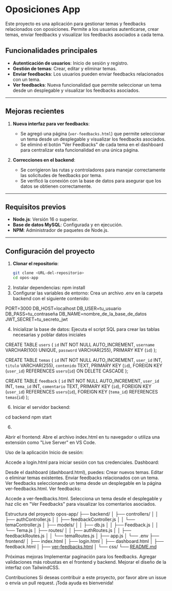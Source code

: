 # Oposiciones App

Este proyecto es una aplicación para gestionar temas y feedbacks relacionados con oposiciones. Permite a los usuarios autenticarse, crear temas, enviar feedbacks y visualizar los feedbacks asociados a cada tema.

## Funcionalidades principales

- **Autenticación de usuarios**: Inicio de sesión y registro.
- **Gestión de temas**: Crear, editar y eliminar temas.
- **Enviar feedbacks**: Los usuarios pueden enviar feedbacks relacionados con un tema.
- **Ver feedbacks**: Nueva funcionalidad que permite seleccionar un tema desde un desplegable y visualizar los feedbacks asociados.

---

## Mejoras recientes

1. **Nueva interfaz para ver feedbacks**:
   - Se agregó una página (`ver-feedbacks.html`) que permite seleccionar un tema desde un desplegable y visualizar los feedbacks asociados.
   - Se eliminó el botón "Ver Feedbacks" de cada tema en el dashboard para centralizar esta funcionalidad en una única página.

2. **Correcciones en el backend**:
   - Se corrigieron las rutas y controladores para manejar correctamente las solicitudes de feedbacks por tema.
   - Se verificó la conexión con la base de datos para asegurar que los datos se obtienen correctamente.

---

## Requisitos previos

- **Node.js**: Versión 16 o superior.
- **Base de datos MySQL**: Configurada y en ejecución.
- **NPM**: Administrador de paquetes de Node.js.

---

## Configuración del proyecto

1. **Clonar el repositorio**:
   ```bash
   git clone <URL-del-repositorio>
   cd opos-app

2. Instalar dependencias:
   npm install
3. Configurar las variables de entorno: Crea un archivo .env en la carpeta backend con el siguiente contenido:

PORT=3000
DB_HOST=localhost
DB_USER=tu_usuario
DB_PASS=tu_contraseña
DB_NAME=nombre_de_la_base_de_datos
JWT_SECRET=tu_secreto_jwt

4. Inicializar la base de datos: Ejecuta el script SQL para crear las tablas necesarias y poblar datos iniciales

CREATE TABLE `users` (
  `id` INT NOT NULL AUTO_INCREMENT,
  `username` VARCHAR(100) UNIQUE,
  `password` VARCHAR(255),
  PRIMARY KEY (`id`)
);

CREATE TABLE `temas` (
  `id` INT NOT NULL AUTO_INCREMENT,
  `user_id` INT,
  `titulo` VARCHAR(255),
  `contenido` TEXT,
  PRIMARY KEY (`id`),
  FOREIGN KEY (`user_id`) REFERENCES `users`(`id`) ON DELETE CASCADE
);

CREATE TABLE `feedback` (
  `id` INT NOT NULL AUTO_INCREMENT,
  `user_id` INT,
  `tema_id` INT,
  `comentario` TEXT,
  PRIMARY KEY (`id`),
  FOREIGN KEY (`user_id`) REFERENCES `users`(`id`),
  FOREIGN KEY (`tema_id`) REFERENCES `temas`(`id`)
);

6. Iniciar el servidor backend:

cd backend
npm start

6. 
Abrir el frontend: Abre el archivo index.html en tu navegador o utiliza una extensión como "Live Server" en VS Code.

Uso de la aplicación
Inicio de sesión:

Accede a login.html para iniciar sesión con tus credenciales.
Dashboard:

Desde el dashboard (dashboard.html), puedes:
Crear nuevos temas.
Editar o eliminar temas existentes.
Enviar feedbacks relacionados con un tema.
Ver feedbacks seleccionando un tema desde un desplegable en la página ver-feedbacks.html.
Ver feedbacks:

Accede a ver-feedbacks.html.
Selecciona un tema desde el desplegable y haz clic en "Ver Feedbacks" para visualizar los comentarios asociados.

Estructura del proyecto
opos-app/
├── backend/
│   ├── controllers/
│   │   ├── authController.js
│   │   ├── feedbackController.js
│   │   └── temaController.js
│   ├── models/
│   │   ├── db.js
│   │   ├── Feedback.js
│   │   └── Tema.js
│   ├── routes/
│   │   ├── authRoutes.js
│   │   ├── feedbackRoutes.js
│   │   └── temaRoutes.js
│   ├── app.js
│   └── .env
├── frontend/
│   ├── index.html
│   ├── login.html
│   ├── dashboard.html
│   ├── feedback.html
│   ├── [ver-feedbacks.html](http://_vscodecontentref_/1)
│   └── css/
└── [README.md](http://_vscodecontentref_/2)

Próximas mejoras
Implementar paginación para los feedbacks.
Agregar validaciones más robustas en el frontend y backend.
Mejorar el diseño de la interfaz con TailwindCSS.

Contribuciones
Si deseas contribuir a este proyecto, por favor abre un issue o envía un pull request. ¡Toda ayuda es bienvenida!

